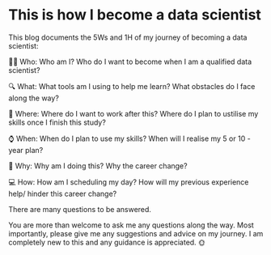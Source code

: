 # This is how I become a data scientist 
This blog documents the 5Ws and 1H of my journey of becoming a data scientist:

👩🏽 Who: Who am I? Who do I want to become when I am a qualified data scientist?

🔍 What: What tools am I using to help me learn? What obstacles do I face along the way?

🌆 Where: Where do I want to work after this? Where do I plan to ustilise my skills once I finish this study?

⌚ When: When do I plan to use my skills? When will I realise my 5 or 10 -year plan?

🔮 Why: Why am I doing this? Why the career change?

💻 How: How am I scheduling my day? How will my previous experience help/ hinder this career change?


There are many questions to be answered. 

You are more than welcome to ask me any questions along the way. Most importantly, please give me any suggestions and advice on my journey. I am completely new to this and any guidance is appreciated. 🌞
